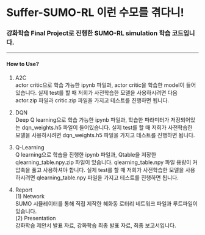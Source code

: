 # Suffer-SUMO-RL 이런 수모를 겪다니!

### 강화학습 Final Project로 진행한 SUMO-RL simulation 학습 코드입니다.
---------

#### How to Use? 

1. A2C  
actor critic으로 학습 가능한 ipynb 파일과, actor critic을 학습한 model이 들어있습니다. 실제 test를 할 때 저희가 사전학습한 모델을 사용하시려면 다음 actor.zip 파일과 critic.zip 파일을 가지고 테스트를 진행하면 됩니다.

2. DQN   
Deep Q learning으로 학습 가능한 ipynb 파일과, 학습한 파라미터가 저장되어있는 dqn_weights.h5 파일이 들어있습니다. 실제 test를 할 때 저희가 사전학습한 모델을 사용하시려면 dqn_weights.h5 파일을 가지고 테스트를 진행하면 됩니다.

3. Q-Learning    
Q learning으로 학습을 진행한 ipynb 파일과, Qtable을 저장한 qlearning_table.npy.zip 파일이 있습니다. qlearning_table.npy 파일 용량이 커 압축을 풀고 사용하셔야 합니다. 실제 test를 할 때 저희가 사전학습한 모델을 사용하시려면 qlearning_table.npy 파일을 가지고 테스트를 진행하면 됩니다. 

4. Report   
(1) Network     
SUMO 시뮬레이터를 통해 직접 제작한 혜화동 로터리 네트워크 파일과 루트파일이 있습니다.        
(2) Presentation      
강화학습 제안서 발표 자료, 강화학습 최종 발표 자료, 최종 보고서입니다. 
